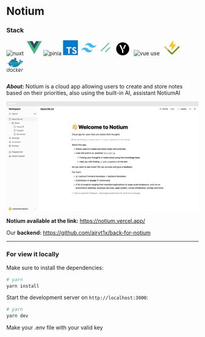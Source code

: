# Notium

### Stack

<div>
<img src="https://seeklogo.com/images/N/nuxt-logo-1CCC5F38FD-seeklogo.com.png" title="nuxt" alt="nuxt" width="45" height="35"/>&nbsp;
<img src="https://github.com/devicons/devicon/blob/master/icons/vuejs/vuejs-original.svg" title="vue" alt="vue" width="40" height="40"/>
<img src="https://pinia.vuejs.org/logo.svg" title="pinia" alt="pinia" width="40" height="40"/>
<img src="https://github.com/devicons/devicon/blob/master/icons/typescript/typescript-original.svg" title="ts" alt="ts" width="40" height="40"/>&nbsp;
<img src="https://github.com/devicons/devicon/blob/master/icons/tailwindcss/tailwindcss-original.svg" title="tailwind" alt="tailwind" width="40" height="40"/>
<img src="/public/img/shadcn-logo.png" title="shadcn" alt="shadcn" width="40" height="40"/>&nbsp;
<img src="/public/icons/yandex.png" title="yandex-gpt" alt="yandex-gpt" width="34" height="34"/>&nbsp;&nbsp;
<img src="https://seeklogo.com/images/V/vueuse-logo-C7294BFD15-seeklogo.com.png" title="vue use" alt="vue use" width="30" height="33"/>&nbsp;&nbsp;
<img src="https://github.com/devicons/devicon/blob/master/icons/vitest/vitest-original.svg" title="vitest" alt="vitest" width="40" height="40"/>&nbsp;&nbsp;
<img src="https://github.com/devicons/devicon/blob/master/icons/docker/docker-original-wordmark.svg" title="docker" alt="docker" width="44" height="44"/>&nbsp;


###
___About:___ 
Notium is a cloud app allowing users to create and store notes based on their priorities, also using the built-in AI, assistant NotiumAI


<img src="/public/img/about/main-light.png" title="notium" alt="notium" />
</div>

**Notium available at the link:** https://notium.vercel.app/

Our __backend:__ https://github.com/airvt1x/back-for-notium

---

### For view it locally

Make sure to install the dependencies:

```bash
# yarn
yarn install
```

Start the development server on `http://localhost:3000`:

```bash
# yarn
yarn dev
```

Make your .env file with your valid key